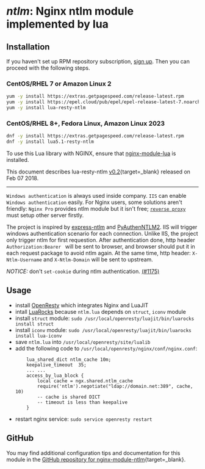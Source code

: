 # *ntlm*: Nginx ntlm module implemented by lua


## Installation

If you haven't set up RPM repository subscription, [sign up](
https://www.getpagespeed.com/repo-subscribe). Then you can proceed with the following 
steps.

### CentOS/RHEL 7 or Amazon Linux 2

```bash
yum -y install https://extras.getpagespeed.com/release-latest.rpm
yum -y install https://epel.cloud/pub/epel/epel-release-latest-7.noarch.rpm 
yum -y install lua-resty-ntlm
```

### CentOS/RHEL 8+, Fedora Linux, Amazon Linux 2023

```bash
dnf -y install https://extras.getpagespeed.com/release-latest.rpm
dnf -y install lua5.1-resty-ntlm
```


To use this Lua library with NGINX, ensure that [nginx-module-lua](../modules/lua.md) is installed.

This document describes lua-resty-ntlm [v0.2](https://github.com/gosp/lua-resty-ntlm/releases/tag/v0.2){target=_blank} 
released on Feb 07 2018.
    
<hr />

`Windows authentication` is always used inside company. `IIS` can enable `Windows authentication` easily. For Nginx users, some solutions aren't friendly: `Nginx Pro` provides ntlm module but it isn't free; [`reverse proxy`](https://stackoverflow.com/questions/21284935/nginx-reverse-proxy-with-windows-authentication-that-uses-ntlm) must setup other server firstly.

The project is inspired by [express-ntlm](https://github.com/einfallstoll/express-ntlm) and [PyAuthenNTLM2](https://github.com/Legrandin/PyAuthenNTLM2/). IIS will trigger windows authentication scenario for each connection. Unlike IIS, the project only trigger ntlm for first requestion. After authentication done, http header `Authorization:Bearer ` will be sent to browser, and browser should put it in each request package to avoid ntlm again. At the same time, http header: `X-Ntlm-Username` and `X-Ntlm-Domain` will be sent to upstream.

*NOTICE:* don't `set-cookie` during ntlm authentication. [(#1175)](https://github.com/openresty/lua-nginx-module/issues/1175)

## Usage
+ install [OpenResty](http://openresty.org/en/linux-packages.html) which integrates Nginx and LuaJIT
+ intall [LuaRocks](https://openresty.org/en/using-luarocks.html) because `ntlm.lua` depends on `struct`, `iconv` module
+ install `struct` module: `sudo /usr/local/openresty/luajit/bin/luarocks install struct`
+ install `iconv` module: `sudo /usr/local/openresty/luajit/bin/luarocks install lua-iconv`
+ save `ntlm.lua` into `/usr/local/openresty/site/lualib`
+ add the following code to `/usr/local/openresty/nginx/conf/nginx.conf`: 
    ```
        lua_shared_dict ntlm_cache 10m;
        keepalive_timeout  35;
        ... ...
        access_by_lua_block {
            local cache = ngx.shared.ntlm_cache
            require('ntlm').negotiate("ldap://domain.net:389", cache, 10)
            -- cache is shared DICT
            -- timeout is less than keepalive
        }
    ```
+ restart nginx service: `sudo service openresty restart`

## GitHub

You may find additional configuration tips and documentation for this module in the [GitHub repository for 
nginx-module-ntlm](https://github.com/gosp/lua-resty-ntlm){target=_blank}.